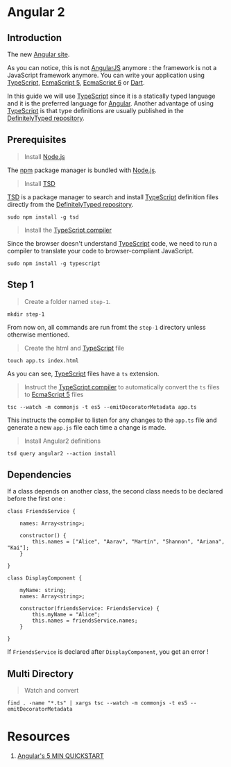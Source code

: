 
# Angular 2

## Introduction

The new [Angular site](https://angular.io/).  

As you can notice, this is not [AngularJS](https://angularjs.org/) anymore : the framework is not a JavaScript framework anymore. You can write your application using [TypeScript](http://www.typescriptlang.org/), [EcmaScript 5](http://www.ecma-international.org/publications/files/ECMA-ST/Ecma-262.pdf), [EcmaScript 6](https://people.mozilla.org/~jorendorff/es6-draft.html) or [Dart](https://www.dartlang.org/).  

In this guide we will use [TypeScript](http://www.typescriptlang.org/) since it is a statically typed language and it is the preferred language for [Angular](https://angular.io/). Another advantage of using [TypeScript](http://www.typescriptlang.org/) is that type definitions are usually published in the [DefinitelyTyped repository](http://definitelytyped.org/).  

## Prerequisites

> Install [Node.js](https://nodejs.org/)  

The [npm](https://www.npmjs.com/) package manager is bundled with [Node.js](https://nodejs.org/).  

> Install [TSD](https://www.npmjs.com/package/tsd)

[TSD](https://www.npmjs.com/package/tsd) is a package manager to search and install [TypeScript](http://www.typescriptlang.org/) definition files directly from the [DefinitelyTyped repository](http://definitelytyped.org/).  

	sudo npm install -g tsd

> Install the [TypeScript compiler](http://www.typescriptlang.org/)

Since the browser doesn't understand [TypeScript](http://www.typescriptlang.org/) code, we need to run a compiler to translate your code to browser-compliant JavaScript.  

	sudo npm install -g typescript

## Step 1

> Create a folder named `step-1`.  

	mkdir step-1

From now on, all commands are run fromt the `step-1` directory unless otherwise mentioned.  

> Create the html and [TypeScript](http://www.typescriptlang.org/) file

	touch app.ts index.html

As you can see, [TypeScript](http://www.typescriptlang.org/) files have a `ts` extension.  

> Instruct the [TypeScript compiler](http://www.typescriptlang.org/) to automatically convert the `ts` files to [EcmaScript 5](http://www.ecma-international.org/publications/files/ECMA-ST/Ecma-262.pdf) files

	tsc --watch -m commonjs -t es5 --emitDecoratorMetadata app.ts

This instructs the compiler to listen for any changes to the `app.ts` file and generate a new `app.js` file each time a change is made.  

> Install Angular2 definitions

	tsd query angular2 --action install

## Dependencies

If a class depends on another class, the second class needs to be declared before the first one :  

	class FriendsService {

		names: Array<string>;

		constructor() {
			this.names = ["Alice", "Aarav", "Martín", "Shannon", "Ariana", "Kai"];
		}

	}

	class DisplayComponent {

		myName: string;
		names: Array<string>;

		constructor(friendsService: FriendsService) {
			this.myName = "Alice";
			this.names = friendsService.names;
		}

	}

If `FriendsService` is declared after `DisplayComponent`, you get an error !  


## Multi Directory

> Watch and convert

	find . -name "*.ts" | xargs tsc --watch -m commonjs -t es5 --emitDecoratorMetadata

# Resources

1. [Angular's 5 MIN QUICKSTART](https://angular.io/docs/js/latest/quickstart.html)
